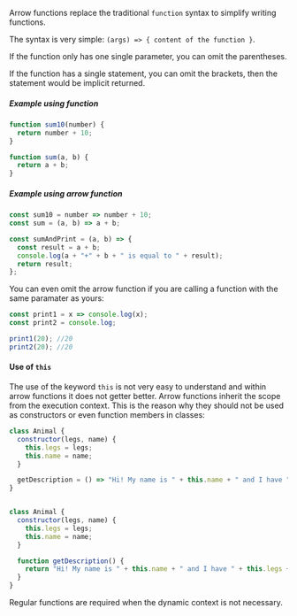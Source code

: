 Arrow functions replace the traditional `function` syntax to simplify writing functions.

The syntax is very simple: `(args) => { content of the function }`.

If the function only has one single parameter, you can omit the parentheses.

If the function has a single statement, you can omit the brackets, then the statement would be implicit returned.

##### Example using function

```javascript
function sum10(number) {
  return number + 10;
}

function sum(a, b) {
  return a + b;
}
```

##### Example using arrow function

```javascript
const sum10 = number => number + 10;
const sum = (a, b) => a + b;

const sumAndPrint = (a, b) => {
  const result = a + b;
  console.log(a + "+" + b + " is equal to " + result);
  return result;
};
```

You can even omit the arrow function if you are calling a function with the same paramater as yours:

```javascript
const print1 = x => console.log(x);
const print2 = console.log;

print1(20); //20
print2(20); //20
```

#### Use of `this`

The use of the keyword `this` is not very easy to understand and within arrow functions it does not getter better. Arrow functions inherit the scope from the execution context. This is the reason why they should not be used as constructors or even function members in classes:

```javascript
class Animal {
  constructor(legs, name) {
    this.legs = legs;
    this.name = name;
  }

  getDescription = () => "Hi! My name is " + this.name + " and I have " + this.legs + " legs." //this.name and this.legs are undefined
}


class Animal {
  constructor(legs, name) {
    this.legs = legs;
    this.name = name;
  }

  function getDescription() {
    return "Hi! My name is " + this.name + " and I have " + this.legs + " legs." 
  }
}

```

Regular functions are required when the dynamic context is not necessary.
